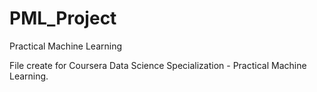 # PML_Project
Practical Machine Learning

File create for Coursera Data Science Specialization - Practical Machine Learning. 
